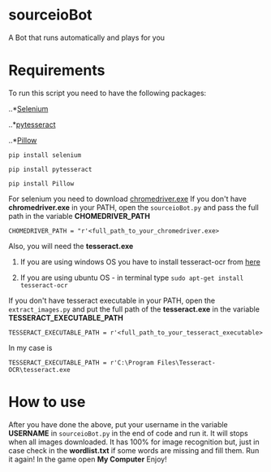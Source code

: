 # sourceioBot
A Βot that runs automatically and plays for you

# Requirements

To run this script you need to have the following packages:

..*[Selenium](https://selenium-python.readthedocs.io/)

..*[pytesseract](https://pypi.org/project/pytesseract/)

..*[Pillow](https://pillow.readthedocs.io/en/stable/installation.html)

```pip install selenium```

```pip install pytesseract```

```pip install Pillow```

For selenium you need to download [chromedriver.exe](https://chromedriver.chromium.org/)
If you don't have **chromedriver.exe** in your PATH, open the ```sourceioBot.py``` and pass the full path in the variable **CHOMEDRIVER_PATH** 

```CHOMEDRIVER_PATH = "r'<full_path_to_your_chromedriver.exe>```

Also, you will need the **tesseract.exe**

1. If you are using windows OS you have to install tesseract-ocr from [here](https://github.com/UB-Mannheim/tesseract/wiki)

2. If you are using ubuntu OS - in terminal type ```sudo apt-get install tesseract-ocr```

If you don't have tesseract executable in your PATH, open the ```extract_images.py``` and put the full path of the **tesseract.exe** in the variable **TESSERACT_EXECUTABLE_PATH**  

```TESSERACT_EXECUTABLE_PATH = r'<full_path_to_your_tesseract_executable>``` 

In my case is 

```TESSERACT_EXECUTABLE_PATH = r'C:\Program Files\Tesseract-OCR\tesseract.exe```


# How to use

After you have done the above, put your username in the variable **USERNAME** in ```sourceioBot.py``` in the end of code and run it.
It will stops when all images downloaded.
It has 100% for image recognition but, just in case check in the **wordlist.txt** if some words are missing and fill them.
Run it again! 
In the game open **My Computer**
Enjoy!


